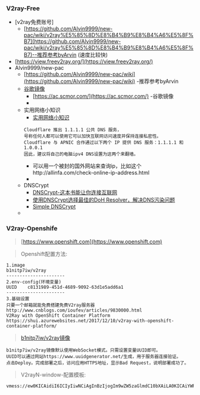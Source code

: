 ### V2ray-Free
- [v2ray免费账号]
    - [https://github.com/Alvin9999/new-pac/wiki/v2ray%E5%85%8D%E8%B4%B9%E8%B4%A6%E5%8F%B7](https://github.com/Alvin9999/new-pac/wiki/v2ray%E5%85%8D%E8%B4%B9%E8%B4%A6%E5%8F%B7)--推荐参考byArvin (速度比较快)
- [https://view.freev2ray.org/](https://view.freev2ray.org/)
- Alvin9999/new-pac
    - [https://github.com/Alvin9999/new-pac/wiki](https://github.com/Alvin9999/new-pac/wiki) -推荐参考byArvin
    - [谷歌镜像](https://github.com/Alvin9999/new-pac/wiki/%E8%B0%B7%E6%AD%8C%E9%95%9C%E5%83%8F)
        - [https://ac.scmor.com/](https://ac.scmor.com/) -谷歌镜像
        - []()
    - 实用网络小知识
        - [实用网络小知识](https://github.com/Alvin9999/new-pac/wiki/%E5%AE%9E%E7%94%A8%E7%BD%91%E7%BB%9C%E5%B0%8F%E7%9F%A5%E8%AF%86)
        ```
        Cloudflare 推出 1.1.1.1 公共 DNS 服务，
        号称任何人都可以使用它可以加快互联网访问速度并保持连接私密性。
        Cloudflare 与 APNIC 合作通过以下两个 IP 提供 DNS 服务：1.1.1.1 和 1.0.0.1
        因此，建议将自己的电脑ipv4 DNS设置为这两个来翻墙。
        ```
        - 可以用一个被封的国外网站来查询ip，比如这个http://allinfa.com/check-online-ip-address.html
        - []()
    - DNSCrypt
        - [DNSCrypt-这本书能让你连接互联网 ](https://hoodiearon.github.io/fq-book/#/dns&hosts/dnscrypt)
        - [使用DNSCrypt选择最佳的DoH Resolver，解决DNS污染问题](https://www.uedbox.com/post/56205/)
        - [Simple DNSCrypt](https://simplednscrypt.org/)
    - []()

### V2ray-Openshife
> [https://www.openshift.com](https://www.openshift.com)

> Openshift配置方法:
```
1.image
b1nitp7iw/v2ray
----------------------
2.env-config(环境变量)
UUID    c8131989-451d-4689-9092-63d1e5add6a1
----------------------
3.基础设置
只要一个邮箱就能免费搭建免费V2ray服务器
http://www.cnblogs.com/ioufev/articles/9830000.html
V2Ray with OpenShift Container Platform
https://shui.azurewebsites.net/2017/12/10/v2ray-with-openshift-container-platform/
```

> [b1nitp7iw/v2ray镜像](https://shui.azurewebsites.net/2017/12/10/v2ray-with-openshift-container-platform/)
```
b1nitp7iw/v2ray镜像默认使用WebSocket模式。只需设置变量UUID即可。
UUID可以通过网站https://www.uuidgenerator.net/生成，用于服务器连接验证。
点击Deploy。完成部署之后，访问应用HTTPS地址，显示Bad Request，说明部署成功了。
```

> V2rayN-window-配置模板:
```
vmess://ew0KICAidiI6ICIyIiwNCiAgInBzIjogIm9wZW5zaGlmdC10bXAiLA0KICAiYWRkIjogInYycmF5LXYycmF5LWRldi43ZTE0LnN0YXJ0ZXItdXMtd2VzdC0yLm9wZW5zaGlmdGFwcHMuY29tIiwNCiAgInBvcnQiOiAiNDQzIiwNCiAgImlkIjogImM4MTMxOTg5LTQ1MWQtNDY4OS05MDkyLTYzZDFlNWFkZDZhMSIsDQogICJhaWQiOiAiNjQiLA0KICAibmV0IjogIndzIiwNCiAgInR5cGUiOiAibm9uZSIsDQogICJob3N0IjogIiIsDQogICJwYXRoIjogIiIsDQogICJ0bHMiOiAidGxzIg0KfQ==

```